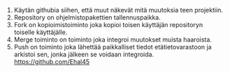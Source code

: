 1. Käytän githubia siihen, että muut näkevät mitä muutoksia teen projektiin. 
2. Repository on ohjelmistopakettien tallennuspaikka. 
3. Fork on kopioimistoiminto joka kopioi toisen käyttäjän repositoryn toiselle käyttäjälle. 
4. Merge toiminto on toiminto joka integroi muutokset muista haaroista. 
5. Push on toiminto joka lähettää paikkalliset tiedot etätietovarastoon ja arkistoi sen, jonka jälkeen se voidaan integroida. 
https://github.com/Ehal45 
